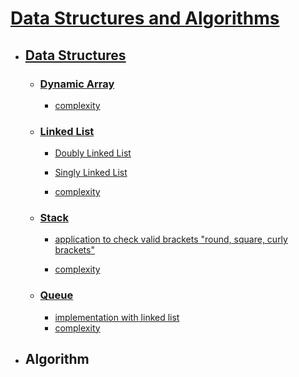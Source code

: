 # [Data Structures and Algorithms](https://github.com/amirrezarajabi/Data-Structures-Algorithms)
* ## [Data Structures](https://github.com/amirrezarajabi/Data-Structures-Algorithms/tree/master/Data-Structures)

  * ### [Dynamic Array](https://github.com/amirrezarajabi/Data-Structures-Algorithms/tree/master/Data-Structures/Dynamic-Array)

    *  [complexity](https://github.com/amirrezarajabi/Data-Structures-Algorithms/tree/master/Data-Structures/Dynamic-Array/complexity.png)

  * ### [Linked List](https://github.com/amirrezarajabi/Data-Structures-Algorithms/tree/master/Data-Structures/Linked-List)

    *   [Doubly Linked List](https://github.com/amirrezarajabi/Data-Structures-Algorithms/blob/master/Data-Structures/Linked-List/DoublyLinkedList.java)

    *   [Singly Linked List](https://github.com/amirrezarajabi/Data-Structures-Algorithms/blob/master/Data-Structures/Linked-List/SinglyLinkedList.java)

    *   [complexity](https://github.com/amirrezarajabi/Data-Structures-Algorithms/tree/master/Data-Structures/Linked-List/complexity.png)
  * ### [Stack](https://github.com/amirrezarajabi/Data-Structures-Algorithms/blob/master/Data-Structures/Stack)

    *   [application to check valid brackets "round, square, curly brackets"](https://github.com/amirrezarajabi/Data-Structures-Algorithms/blob/master/Data-Structures/Stack/App.java)
    
    *   [complexity](https://github.com/amirrezarajabi/Data-Structures-Algorithms/blob/master/Data-Structures/Stack/complexity.png)
  * ### [Queue](https://github.com/amirrezarajabi/Data-Structures-Algorithms/blob/master/Data-Structures/Queue)
    *    [implementation with linked list](https://github.com/amirrezarajabi/Data-Structures-Algorithms/blob/master/Data-Structures/Queue/Queue.java)
    *    [complexity](https://github.com/amirrezarajabi/Data-Structures-Algorithms/blob/master/Data-Structures/Queue/complexity.png)
  
* ## Algorithm
